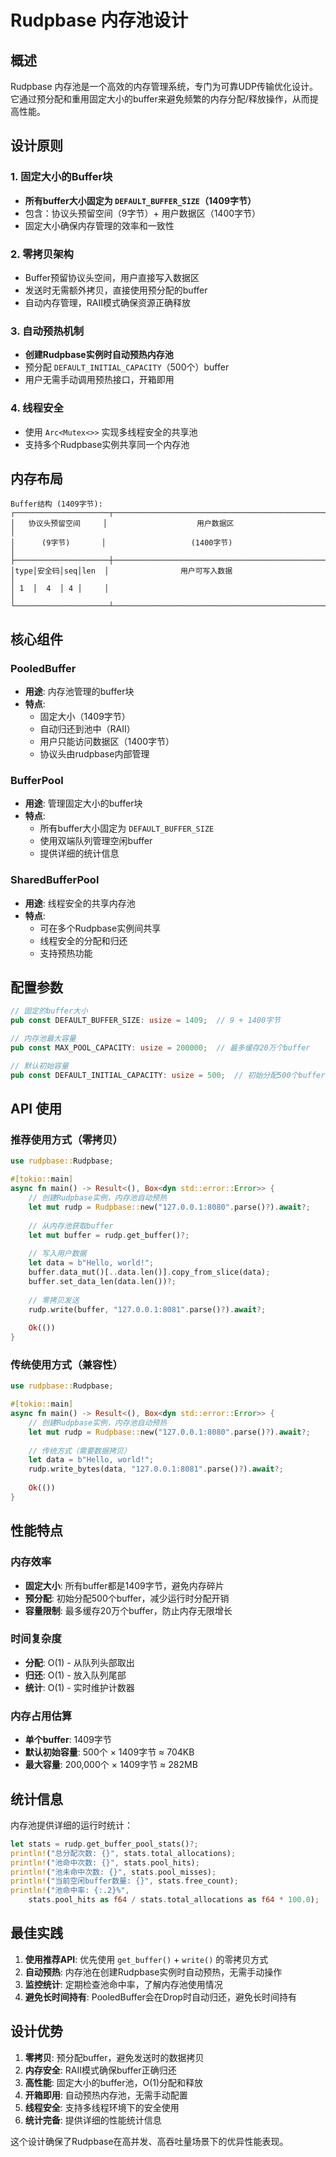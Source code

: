 # Rudpbase 内存池设计

## 概述

Rudpbase 内存池是一个高效的内存管理系统，专门为可靠UDP传输优化设计。它通过预分配和重用固定大小的buffer来避免频繁的内存分配/释放操作，从而提高性能。

## 设计原则

### 1. 固定大小的Buffer块
- **所有buffer大小固定为 `DEFAULT_BUFFER_SIZE`（1409字节）**
- 包含：协议头预留空间（9字节）+ 用户数据区（1400字节）
- 固定大小确保内存管理的效率和一致性

### 2. 零拷贝架构
- Buffer预留协议头空间，用户直接写入数据区
- 发送时无需额外拷贝，直接使用预分配的buffer
- 自动内存管理，RAII模式确保资源正确释放

### 3. 自动预热机制
- **创建Rudpbase实例时自动预热内存池**
- 预分配 `DEFAULT_INITIAL_CAPACITY`（500个）buffer
- 用户无需手动调用预热接口，开箱即用

### 4. 线程安全
- 使用 `Arc<Mutex<>>` 实现多线程安全的共享池
- 支持多个Rudpbase实例共享同一个内存池

## 内存布局

```
Buffer结构 (1409字节):
┌─────────────────────┬─────────────────────────────────────────────────────────┐
│   协议头预留空间     │                    用户数据区                              │
│      (9字节)       │                   (1400字节)                            │
├─────────────────────┼─────────────────────────────────────────────────────────┤
│type│安全码│seq│len  │                用户可写入数据                           │
│ 1  │  4  │ 4 │     │                                                         │
└─────────────────────┴─────────────────────────────────────────────────────────┘
```

## 核心组件

### PooledBuffer
- **用途**: 内存池管理的buffer块
- **特点**: 
  - 固定大小（1409字节）
  - 自动归还到池中（RAII）
  - 用户只能访问数据区（1400字节）
  - 协议头由rudpbase内部管理

### BufferPool
- **用途**: 管理固定大小的buffer块
- **特点**:
  - 所有buffer大小固定为 `DEFAULT_BUFFER_SIZE`
  - 使用双端队列管理空闲buffer
  - 提供详细的统计信息

### SharedBufferPool
- **用途**: 线程安全的共享内存池
- **特点**:
  - 可在多个Rudpbase实例间共享
  - 线程安全的分配和归还
  - 支持预热功能

## 配置参数

```rust
// 固定的buffer大小
pub const DEFAULT_BUFFER_SIZE: usize = 1409;  // 9 + 1400字节

// 内存池最大容量
pub const MAX_POOL_CAPACITY: usize = 200000;  // 最多缓存20万个buffer

// 默认初始容量
pub const DEFAULT_INITIAL_CAPACITY: usize = 500;  // 初始分配500个buffer
```

## API 使用

### 推荐使用方式（零拷贝）

```rust
use rudpbase::Rudpbase;

#[tokio::main]
async fn main() -> Result<(), Box<dyn std::error::Error>> {
    // 创建Rudpbase实例，内存池自动预热
    let mut rudp = Rudpbase::new("127.0.0.1:8080".parse()?).await?;
    
    // 从内存池获取buffer
    let mut buffer = rudp.get_buffer()?;
    
    // 写入用户数据
    let data = b"Hello, world!";
    buffer.data_mut()[..data.len()].copy_from_slice(data);
    buffer.set_data_len(data.len())?;
    
    // 零拷贝发送
    rudp.write(buffer, "127.0.0.1:8081".parse()?).await?;
    
    Ok(())
}
```

### 传统使用方式（兼容性）

```rust
use rudpbase::Rudpbase;

#[tokio::main]
async fn main() -> Result<(), Box<dyn std::error::Error>> {
    // 创建Rudpbase实例，内存池自动预热
    let mut rudp = Rudpbase::new("127.0.0.1:8080".parse()?).await?;
    
    // 传统方式（需要数据拷贝）
    let data = b"Hello, world!";
    rudp.write_bytes(data, "127.0.0.1:8081".parse()?).await?;
    
    Ok(())
}
```

## 性能特点

### 内存效率
- **固定大小**: 所有buffer都是1409字节，避免内存碎片
- **预分配**: 初始分配500个buffer，减少运行时分配开销
- **容量限制**: 最多缓存20万个buffer，防止内存无限增长

### 时间复杂度
- **分配**: O(1) - 从队列头部取出
- **归还**: O(1) - 放入队列尾部
- **统计**: O(1) - 实时维护计数器

### 内存占用估算
- **单个buffer**: 1409字节
- **默认初始容量**: 500个 × 1409字节 ≈ 704KB
- **最大容量**: 200,000个 × 1409字节 ≈ 282MB

## 统计信息

内存池提供详细的运行时统计：

```rust
let stats = rudp.get_buffer_pool_stats()?;
println!("总分配次数: {}", stats.total_allocations);
println!("池命中次数: {}", stats.pool_hits);
println!("池未命中次数: {}", stats.pool_misses);
println!("当前空闲buffer数量: {}", stats.free_count);
println!("池命中率: {:.2}%", 
    stats.pool_hits as f64 / stats.total_allocations as f64 * 100.0);
```

## 最佳实践

1. **使用推荐API**: 优先使用 `get_buffer()` + `write()` 的零拷贝方式
2. **自动预热**: 内存池在创建Rudpbase实例时自动预热，无需手动操作
3. **监控统计**: 定期检查池命中率，了解内存池使用情况
4. **避免长时间持有**: PooledBuffer会在Drop时自动归还，避免长时间持有

## 设计优势

1. **零拷贝**: 预分配buffer，避免发送时的数据拷贝
2. **内存安全**: RAII模式确保buffer正确归还
3. **高性能**: 固定大小的buffer池，O(1)分配和释放
4. **开箱即用**: 自动预热内存池，无需手动配置
5. **线程安全**: 支持多线程环境下的安全使用
6. **统计完备**: 提供详细的性能统计信息

这个设计确保了Rudpbase在高并发、高吞吐量场景下的优异性能表现。 